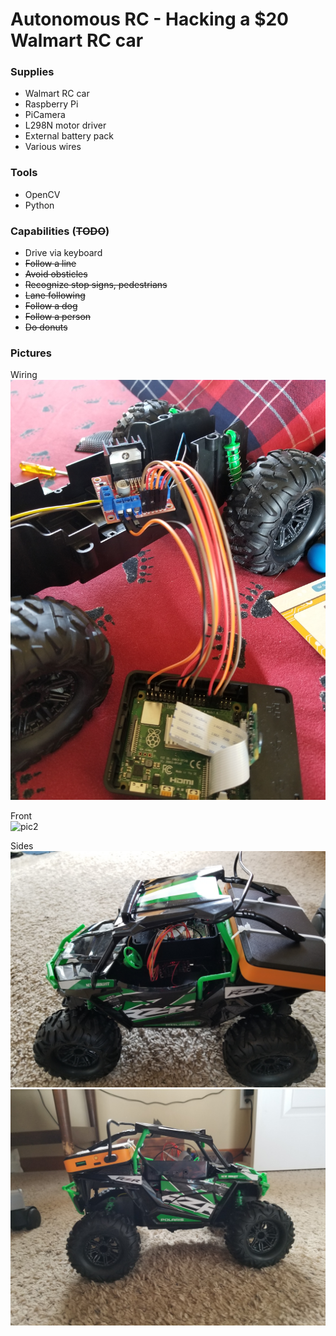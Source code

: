 # Autonomous RC - Hacking a $20 Walmart RC car

### Supplies
* Walmart RC car
* Raspberry Pi
* PiCamera
* L298N motor driver
* External battery pack
* Various wires

### Tools
* OpenCV
* Python

### Capabilities (~~TODO~~)
* Drive via keyboard
* ~~Follow a line~~
* ~~Avoid obsticles~~
* ~~Recognize stop signs, pedestrians~~
* ~~Lane following~~
* ~~Follow a dog~~
* ~~Follow a person~~
* ~~Do donuts~~

### Pictures
Wiring \
![pic1](pictures/pic1.jpg)

Front \
![pic2](pictures/pic2.jpg)

Sides \
![pic3](pictures/pic3.jpg)
![pic4](pictures/pic4.jpg)
